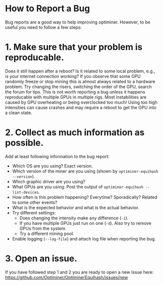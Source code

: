 # How to Report a Bug

Bug reports are a good way to help improving optiminer.
However, to be useful you need to follow a few steps:

# 1. Make sure that your problem is reproducable. 

Does it still happen after a reboot?
Is it related to some local problem, e.g., is your internet connection working?
If you observe that some GPU randomly freeze or stop mining this is almost always
related to a hardware problem. Try changing the risers, switching the order of the GPU,
search the forum for tips. This is not worth reporting a bug unless it happens
reproducable with multiple GPUs in multiple rigs. Most instabilities are caused
by GPU overheating or being overclocked too much! Using too high intensities can cause
crashes and may require a reboot to get the GPU into a clean state.
   
# 2. Collect as much information as possible.

Add at least following information to the bug report:

* Which OS are you using? Exact version.
* Which version of the miner are you using (shown by `optiminer-equihash --version`).
* Which graphic driver are you using?
* What GPUs are you using. Post the output of `optiminer-equihash --list-devices`.
* How often is this problem happening? Everytime? Sporadically? Related to some other events?
* What is the expected behavior and what is the actual behavior.
* Try different settings:
  * Does changing the intensity make any difference (`-i`).
  * If you have multiple GPUs just run on one (`-d`). Also try to remove
    GPUs from the system.
  * Try a different mining pool.
* Enable logging (`--log-file`) and attach log file when reporting the bug.

# 3. Open an issue.

If you have followed step 1 and 2 you are ready to open a new Issue here:
https://github.com/Optiminer/OptiminerEquihash/issues/new
